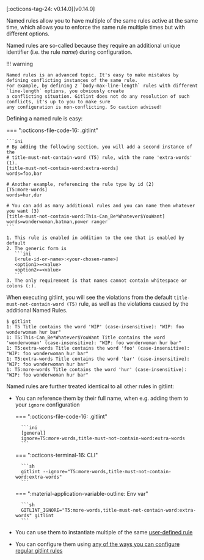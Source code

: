 [:octicons-tag-24: v0.14.0][v0.14.0] 

Named rules allow you to have multiple of the same rules active at the same time, which allows you to
enforce the same rule multiple times but with different options. 

Named rules are so-called because they require an
additional unique identifier (i.e. the rule *name*) during configuration.

!!! warning

    Named rules is an advanced topic. It's easy to make mistakes by defining conflicting instances of the same rule.
    For example, by defining 2 `body-max-line-length` rules with different `line-length` options, you obviously create
    a conflicting situation. Gitlint does not do any resolution of such conflicts, it's up to you to make sure
    any configuration is non-conflicting. So caution advised!

Defining a named rule is easy:

=== ":octicons-file-code-16:  .gitlint"

    ```ini
    # By adding the following section, you will add a second instance of the
    # title-must-not-contain-word (T5) rule, with the name 'extra-words' (1).
    [title-must-not-contain-word:extra-words]
    words=foo,bar

    # Another example, referencing the rule type by id (2)
    [T5:more-words]
    words=hur,dur

    # You can add as many additional rules and you can name them whatever you want (3)
    [title-must-not-contain-word:This-Can_Be*Whatever$YouWant]
    words=wonderwoman,batman,power ranger
    ```

    1. This rule is enabled in addition to the one that is enabled by default
    2. The generic form is
       ```ini
       [<rule-id-or-name>:<your-chosen-name>]
       <option1>=<value>
       <option2>=<value>
       ```
    3. The only requirement is that names cannot contain whitespace or colons (:).

When executing gitlint, you will see the violations from the default `title-must-not-contain-word (T5)` rule, as well as
the violations caused by the additional Named Rules.

```
$ gitlint
1: T5 Title contains the word 'WIP' (case-insensitive): "WIP: foo wonderwoman hur bar"
1: T5:This-Can_Be*Whatever$YouWant Title contains the word 'wonderwoman' (case-insensitive): "WIP: foo wonderwoman hur bar"
1: T5:extra-words Title contains the word 'foo' (case-insensitive): "WIP: foo wonderwoman hur bar"
1: T5:extra-words Title contains the word 'bar' (case-insensitive): "WIP: foo wonderwoman hur bar"
1: T5:more-words Title contains the word 'hur' (case-insensitive): "WIP: foo wonderwoman hur bar"
```

Named rules are further treated identical to all other rules in gitlint:

- You can reference them by their full name, when e.g. adding them to your `ignore` configuration

    === ":octicons-file-code-16:  .gitlint"

        ```ini
        [general]
        ignore=T5:more-words,title-must-not-contain-word:extra-words
        ```

    === ":octicons-terminal-16:  CLI"

        ```sh
        gitlint --ignore="T5:more-words,title-must-not-contain-word:extra-words"
        ```

    === ":material-application-variable-outline: Env var"

        ```sh
        GITLINT_IGNORE="T5:more-words,title-must-not-contain-word:extra-words" gitlint
        ```

- You can use them to instantiate multiple of the same [user-defined rule](user_defined_rules/getting_started.md)
- You can configure them using [any of the ways you can configure regular gitlint rules](../configuration/index.md)
